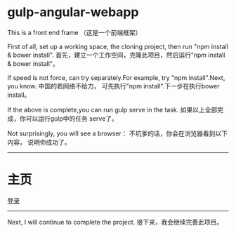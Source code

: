 # gulp-angular-webapp
This is a front end frame （这是一个前端框架）

First of all, set up a working space, the cloning project, then run "npm install & bower install".
首先，建立一个工作空间，克隆此项目，然后运行"npm install & bower install"。

If speed is not force, can try separately.For example, try "npm install".Next, you know.
中国的若网络不给力， 可先执行"npm install".下一步在执行bower install。

If the above is complete,you can run gulp serve in the task.
如果以上全部完成，你可以运行gulp中的任务 serve了。

 
Not surprisingly, you will see a browser：
不坑爹的话，你会在浏览器看到以下内容， 说明你成功了。

<hr>
<h1>主页</h1>
<a href="#">登录</a>
<hr>

Next, I will continue to complete the project.
接下来，我会继续完善此项目。
